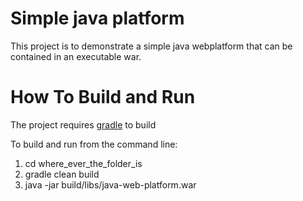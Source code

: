 Simple java platform
========================

This project is to demonstrate a simple java webplatform that can be contained in an executable war.

How To Build and Run
====================

The project requires [gradle](http://www.gradle.org/) to build

To build and run from the command line:

1. cd where_ever_the_folder_is
2. gradle clean build
3. java -jar build/libs/java-web-platform.war
